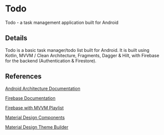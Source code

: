 # Todo

Todo - a task management application built for Android

## Details

Todo is a basic task manager/todo list built for Android. It is built using Kotlin, MVVM / Clean Architecture, Fragments, Dagger & Hilt, with Firebase for the backend (Authentication & Firestore).

## References

[Android Architecture Documentation](https://developer.android.com/topic/architecture)

[Firebase Documentation](https://firebase.google.com/docs/android/setup)

[Firebase with MVVM Playlist](https://www.youtube.com/playlist?list=PLIIWAqaTrNlg7q0cfajkBj8OwG60qpBVL)

[Material Design Components](https://m3.material.io/components)

[Material Design Theme Builder](https://m3.material.io/theme-builder)